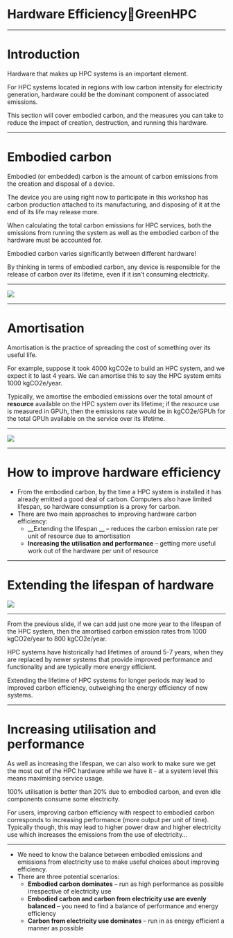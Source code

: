 # Hardware EfficiencyGreenHPC


---


# Introduction

Hardware that makes up HPC systems is an important element\.

For HPC systems located in regions with low carbon intensity for electricity generation\, hardware could be the dominant component of associated emissions\.

This section will cover embodied carbon\, and the measures you can take to reduce the impact of creation\, destruction\, and running this hardware\.


---


# Embodied carbon

Embodied \(or embedded\) carbon is the amount of carbon emissions from the creation and disposal of a device\.

The device you are using right now to participate in this workshop has carbon production attached to its manufacturing\, and disposing of it at the end of its life may release more\.

When calculating the total carbon emissions for HPC services\, both the emissions from running the system as well as the embodied carbon of the hardware must be accounted for\.

Embodied carbon varies significantly between different hardware\!

By thinking in terms of embodied carbon\, any device is responsible for the release of carbon over its lifetime\, even if it isn’t consuming electricity\.


---


![](img/HardwareEfficiency0.png)


---


# Amortisation

Amortisation is the practice of spreading the cost of something over its useful life\.

For example\, suppose it took 4000 kgCO2e to build an HPC system\, and we expect it to last 4 years\. We can amortise this to say the HPC system emits 1000 kgCO2e/year\.

Typically\, we amortise the embodied emissions over the total amount of  __resource__  available on the HPC system over its lifetime; if the resource use is measured in GPUh\, then the emissions rate would be in kgCO2e/GPUh for the total GPUh available on the service over its lifetime\.


---


![](img/HardwareEfficiency1.png)


---


# How to improve hardware efficiency

* From the embodied carbon\, by the time a HPC system is installed it has already emitted a good deal of carbon\. Computers also have limited lifespan\, so hardware consumption is a proxy for carbon\.
* There are two main approaches to improving hardware carbon efficiency:
  * __Extending the lifespan __ – reduces the carbon emission rate per unit of resource due to amortisation
  * __Increasing the utilisation and performance__  – getting more useful work out of the hardware per unit of resource


---


# Extending the lifespan of hardware

![](img/HardwareEfficiency2.png)


---


From the previous slide\, if we can add just one more year to the lifespan of the HPC system\, then the amortised carbon emission rates from 1000 kgCO2e/year to 800 kgCO2e/year\.

HPC systems have historically had lifetimes of around 5\-7 years\, when they are replaced by newer systems that provide improved performance and functionality and are typically more energy efficient\.

Extending the lifetime of HPC systems for longer periods may lead to improved carbon efficiency\, outweighing the energy efficiency of new systems\.


---


# Increasing utilisation and performance

As well as increasing the lifespan\, we can also work to make sure we get the most out of the HPC hardware while we have it \- at a system level this means maximising service usage\.

100% utilisation is better than 20% due to embodied carbon\, and even idle components consume some electricity\.

For users\, improving carbon efficiency with respect to embodied carbon corresponds to increasing performance \(more output per unit of time\)\. Typically though\, this may lead to higher power draw and higher electricity use which increases the emissions from the use of electricity…


---


* We need to know the balance between embodied emissions and emissions from electricity use to make useful choices about improving efficiency\.
* There are three potential scenarios:
  * __Embodied carbon dominates__  – run as high performance as possible irrespective of electricity use
  * __Embodied carbon and carbon from electricity use are evenly balanced__  – you need to find a balance of performance and energy efficiency
  * __Carbon from electricity use dominates__  – run in as energy efficient a manner as possible

